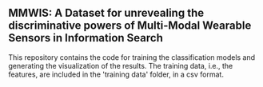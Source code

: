 ## MMWIS: A Dataset for unrevealing the discriminative powers of Multi-Modal Wearable Sensors in Information Search

This repository contains the code for training the classification models and generating the visualization of the results. The training data, i.e., the features, are included in the 'training data' folder, in a csv format. 
